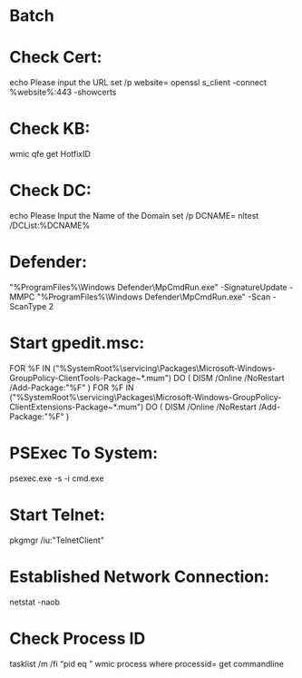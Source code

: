 # Batch

# Check Cert:
echo Please input the URL
set /p website=
openssl s_client -connect %website%:443 -showcerts

# Check KB:
wmic qfe get HotfixID

# Check DC:
echo Please Input the Name of the Domain
set /p DCNAME=
nltest /DCList:%DCNAME%

# Defender:
"%ProgramFiles%\Windows Defender\MpCmdRun.exe" -SignatureUpdate -MMPC
"%ProgramFiles%\Windows Defender\MpCmdRun.exe" -Scan -ScanType 2

# Start gpedit.msc:
FOR %F IN ("%SystemRoot%\servicing\Packages\Microsoft-Windows-GroupPolicy-ClientTools-Package~*.mum") DO ( DISM /Online /NoRestart /Add-Package:"%F" )
FOR %F IN ("%SystemRoot%\servicing\Packages\Microsoft-Windows-GroupPolicy-ClientExtensions-Package~*.mum") DO ( DISM /Online /NoRestart /Add-Package:"%F" )

# PSExec To System:
psexec.exe -s -i cmd.exe

# Start Telnet:
pkgmgr /iu:"TelnetClient"

# Established Network Connection:
netstat -naob

# Check Process ID
tasklist /m /fi “pid eq <PID>”
wmic process where processid=<PID> get commandline
